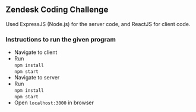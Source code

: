 ## Zendesk Coding Challenge

Used ExpressJS (Node.js) for the server code, and ReactJS for client code.

### Instructions to run the given program
- Navigate to client 
- Run \
    `npm install`\
    `npm start`
- Navigate to server
- Run \
    `npm install`\
    `npm start`
- Open `localhost:3000` in browser
